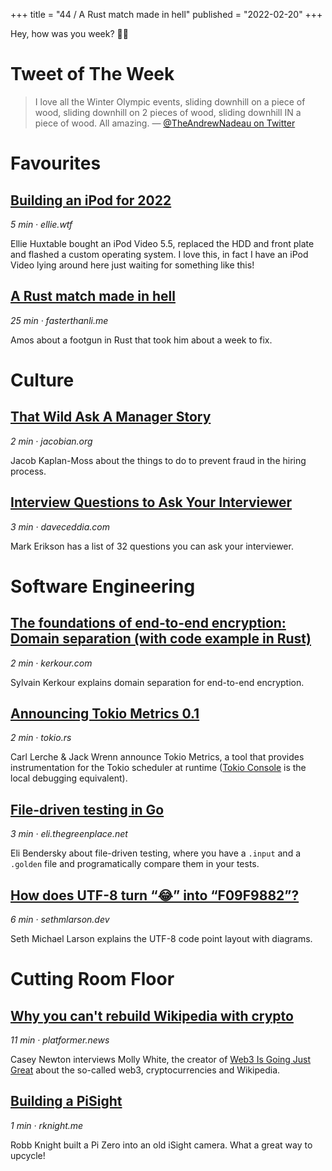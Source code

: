 +++
title = "44 / A Rust match made in hell"
published = "2022-02-20"
+++

Hey, how was you week? ✌🏻

# Tweet of The Week

> I love all the Winter Olympic events, sliding downhill on a piece of wood, sliding downhill on 2 pieces of wood, sliding downhill IN a piece of wood. All amazing.
> — [@TheAndrewNadeau on Twitter](https://twitter.com/TheAndrewNadeau/status/1491977489035546643)

# Favourites
## [Building an iPod for 2022](https://ellie.wtf/ipod/)
_5 min · ellie.wtf_

Ellie Huxtable bought an iPod Video 5.5, replaced the HDD and front plate and flashed a custom operating system. I love this, in fact I have an iPod Video lying around here just waiting for something like this!

## [A Rust match made in hell](https://fasterthanli.me/articles/a-rust-match-made-in-hell)
_25 min · fasterthanli.me_

Amos about a footgun in Rust that took him about a week to fix. 

# Culture
## [That Wild Ask A Manager Story](https://jacobian.org/2022/feb/14/that-wild-aam-story/)
_2 min · jacobian.org_

Jacob Kaplan-Moss about the things to do to prevent fraud in the hiring process.

## [Interview Questions to Ask Your Interviewer](https://daveceddia.com/interview-questions-to-ask-company/)
_3 min · daveceddia.com_

Mark Erikson has a list of 32 questions you can ask your interviewer.

# Software Engineering
## [The foundations of end-to-end encryption: Domain separation (with code example in Rust)](https://kerkour.com/end-to-end-encryption-domain-separation-cryptography)
_2 min · kerkour.com_

Sylvain Kerkour explains domain separation for end-to-end encryption.

## [Announcing Tokio Metrics 0.1](https://tokio.rs/blog/2022-02-announcing-tokio-metrics)
_2 min · tokio.rs_

Carl Lerche & Jack Wrenn announce Tokio Metrics, a tool that provides instrumentation for the Tokio scheduler at runtime ([Tokio Console](https://tokio.rs/blog/2021-12-announcing-tokio-console) is the local debugging equivalent).

## [File-driven testing in Go](https://eli.thegreenplace.net/2022/file-driven-testing-in-go/)
_3 min · eli.thegreenplace.net_

Eli Bendersky about file-driven testing, where you have a `.input` and a `.golden` file and programatically compare them in your tests.

## [How does UTF-8 turn “😂” into “F09F9882”?](https://sethmlarson.dev/blog/utf-8)
_6 min · sethmlarson.dev_

Seth Michael Larson explains the UTF-8 code point layout with diagrams.

# Cutting Room Floor
## [Why you can't rebuild Wikipedia with crypto](https://www.platformer.news/p/why-you-cant-rebuild-wikipedia-with)
_11 min · platformer.news_

Casey Newton interviews Molly White, the creator of [Web3 Is Going Just Great](https://web3isgoinggreat.com) about the so-called web3, cryptocurrencies and Wikipedia.

## [Building a PiSight](https://rknight.me/building-a-pisight/)
_1 min · rknight.me_

Robb Knight built a Pi Zero into an old iSight camera. What a great way to upcycle!